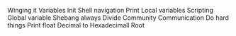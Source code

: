 Winging it
Variables
Init
Shell navigation
Print
Local variables
Scripting
Global variable
Shebang always
Divide
Community
Communication
Do hard things
Print float
Decimal to Hexadecimall
Root 
